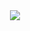 <div align="center">

<div align="center">
  <img src="https://pokemon-status.vercel.app/?pokemon=dialga&user=andreyhordinee&theme=dratini&hide=user" />
</div>

<!---
andreyhordinee/andreyhordinee is a ✨ special ✨ repository because its `README.md` (this file) appears on your GitHub profile.
You can click the Preview link to take a look at your changes.
--->
